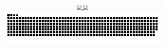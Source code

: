 <div align="center">
  <a href="https://github.com/RaphaelaSPereira">
    <img height="180em" src="https://github-readme-stats.vercel.app/api?username=RaphaelaSPereira&show_icons=true&theme=ocean_dark&include_all_commits=true&count_private=true"/>
    <img height="180em" src="https://github-readme-stats.vercel.app/api/top-langs/?username=RaphaelaSPereira&layout=compact&langs_count=16&theme=ocean_dark"/>
</div>
    
<picture>
  <source media="(prefers-color-scheme: dark)" srcset="https://raw.githubusercontent.com/RaphaelaSPereira/RaphaelaSPereira/output/github-contribution-grid-snake-dark.svg">
  <source media="(prefers-color-scheme: light)" srcset="https://raw.githubusercontent.com/RaphaelaSPereira/RaphaelaSPereira/output/github-contribution-grid-snake.svg">
  <img alt="github contribution grid snake animation" src="https://raw.githubusercontent.com/RaphaelaSPereira/RaphaelaSPereira/output/github-contribution-grid-snake.svg">
</picture>
